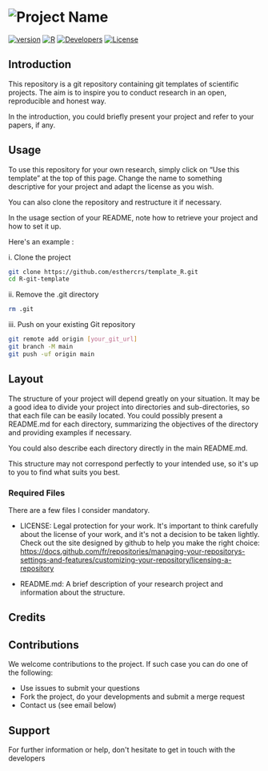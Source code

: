 # ![Project Name](assets/logo.png)

[![version](https://img.shields.io/badge/version-beta-red?labelColor=000000)]()
[![R](https://img.shields.io/badge/R-%E2%89%A54.4.2-23aa62.svg?labelColor=000000)]()
[![Developers](https://img.shields.io/badge/Developers-yourName-yellow?labelColor=000000)]()
[![License](https://img.shields.io/badge/License-MIT-blue?labelColor=000000)](./LICENSE)

## Introduction

This repository is a git repository containing git templates of scientific projects. The aim is to inspire you to conduct research in an open, reproducible and honest way.

In the introduction, you could briefly present your project and refer to your papers, if any.

## Usage

To use this repository for your own research, simply click on “Use this template” at the top of this page. Change the name to something descriptive for your project and adapt the license as you wish.

You can also clone the repository and restructure it if necessary. 

In the usage section of your README, note how to retrieve your project and how to set it up.

Here's an example :

i. Clone the project

```bash
git clone https://github.com/esthercrs/template_R.git
cd R-git-template
```

ii. Remove the .git directory

```bash
rm .git
```

iii. Push on your existing Git repository 

```bash
git remote add origin [your_git_url]
git branch -M main
git push -uf origin main
```
## Layout

The structure of your project will depend greatly on your situation. It may be a good idea to divide your project into directories and sub-directories, so that each file can be easily located.  You could possibly present a README.md for each directory, summarizing the objectives of the directory and providing examples if necessary. 

You could also describe each directory directly in the main README.md. 

This structure may not correspond perfectly to your intended use, so it's up to you to find what suits you best. 

### Required Files

There are a few files I consider mandatory.

- LICENSE: Legal protection for your work. It's important to think carefully about the license of your work, and it's not a decision to be taken lightly. Check out the site designed by github to help you make the right choice: https://docs.github.com/fr/repositories/managing-your-repositorys-settings-and-features/customizing-your-repository/licensing-a-repository 

- README.md: A brief description of your research project and information about the structure.


## Credits


## Contributions

We welcome contributions to the project. If such case you can do one of the following:
* Use issues to submit your questions 
* Fork the project, do your developments and submit a merge request
* Contact us (see email below) 

## Support

For further information or help, don't hesitate to get in touch with the developers
